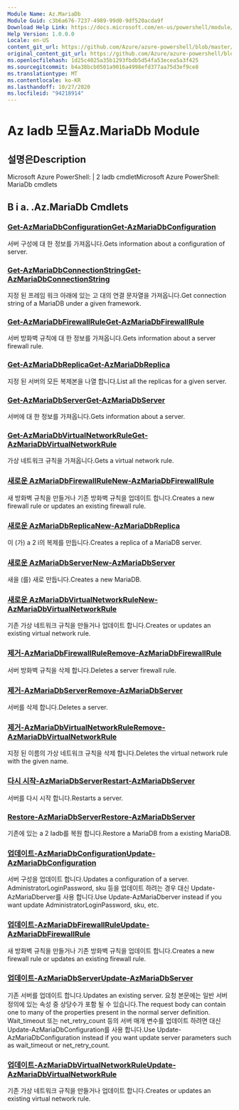 ```yaml
---
Module Name: Az.MariaDb
Module Guid: c3b6a676-7237-4989-99d0-9df520acda9f
Download Help Link: https://docs.microsoft.com/en-us/powershell/module/az.mariadb
Help Version: 1.0.0.0
Locale: en-US
content_git_url: https://github.com/Azure/azure-powershell/blob/master/src/MariaDb/help/Az.MariaDb.md
original_content_git_url: https://github.com/Azure/azure-powershell/blob/master/src/MariaDb/help/Az.MariaDb.md
ms.openlocfilehash: 1d25c4025a35b1293fbdb5d54fa53ecea5a3f425
ms.sourcegitcommit: b4a38bcb0501a9016a4998efd377aa75d3ef9ce8
ms.translationtype: MT
ms.contentlocale: ko-KR
ms.lasthandoff: 10/27/2020
ms.locfileid: "94218914"
---
```

# <span data-ttu-id="e8ee4-101">Az Iadb 모듈</span><span class="sxs-lookup"><span data-stu-id="e8ee4-101">Az.MariaDb Module</span></span>
## <span data-ttu-id="e8ee4-102">설명은</span><span class="sxs-lookup"><span data-stu-id="e8ee4-102">Description</span></span>
<span data-ttu-id="e8ee4-103">Microsoft Azure PowerShell: | 2 Iadb cmdlet</span><span class="sxs-lookup"><span data-stu-id="e8ee4-103">Microsoft Azure PowerShell: MariaDb cmdlets</span></span>

## <span data-ttu-id="e8ee4-104">B i a. \.</span><span class="sxs-lookup"><span data-stu-id="e8ee4-104">Az.MariaDb Cmdlets</span></span>
### [<span data-ttu-id="e8ee4-105">Get-AzMariaDbConfiguration</span><span class="sxs-lookup"><span data-stu-id="e8ee4-105">Get-AzMariaDbConfiguration</span></span>](Get-AzMariaDbConfiguration.md)
<span data-ttu-id="e8ee4-106">서버 구성에 대 한 정보를 가져옵니다.</span><span class="sxs-lookup"><span data-stu-id="e8ee4-106">Gets information about a configuration of server.</span></span>

### [<span data-ttu-id="e8ee4-107">Get-AzMariaDbConnectionString</span><span class="sxs-lookup"><span data-stu-id="e8ee4-107">Get-AzMariaDbConnectionString</span></span>](Get-AzMariaDbConnectionString.md)
<span data-ttu-id="e8ee4-108">지정 된 프레임 워크 아래에 있는 고 대의 연결 문자열을 가져옵니다.</span><span class="sxs-lookup"><span data-stu-id="e8ee4-108">Get connection string of a MariaDB under a given framework.</span></span>

### [<span data-ttu-id="e8ee4-109">Get-AzMariaDbFirewallRule</span><span class="sxs-lookup"><span data-stu-id="e8ee4-109">Get-AzMariaDbFirewallRule</span></span>](Get-AzMariaDbFirewallRule.md)
<span data-ttu-id="e8ee4-110">서버 방화벽 규칙에 대 한 정보를 가져옵니다.</span><span class="sxs-lookup"><span data-stu-id="e8ee4-110">Gets information about a server firewall rule.</span></span>

### [<span data-ttu-id="e8ee4-111">Get-AzMariaDbReplica</span><span class="sxs-lookup"><span data-stu-id="e8ee4-111">Get-AzMariaDbReplica</span></span>](Get-AzMariaDbReplica.md)
<span data-ttu-id="e8ee4-112">지정 된 서버의 모든 복제본을 나열 합니다.</span><span class="sxs-lookup"><span data-stu-id="e8ee4-112">List all the replicas for a given server.</span></span>

### [<span data-ttu-id="e8ee4-113">Get-AzMariaDbServer</span><span class="sxs-lookup"><span data-stu-id="e8ee4-113">Get-AzMariaDbServer</span></span>](Get-AzMariaDbServer.md)
<span data-ttu-id="e8ee4-114">서버에 대 한 정보를 가져옵니다.</span><span class="sxs-lookup"><span data-stu-id="e8ee4-114">Gets information about a server.</span></span>

### [<span data-ttu-id="e8ee4-115">Get-AzMariaDbVirtualNetworkRule</span><span class="sxs-lookup"><span data-stu-id="e8ee4-115">Get-AzMariaDbVirtualNetworkRule</span></span>](Get-AzMariaDbVirtualNetworkRule.md)
<span data-ttu-id="e8ee4-116">가상 네트워크 규칙을 가져옵니다.</span><span class="sxs-lookup"><span data-stu-id="e8ee4-116">Gets a virtual network rule.</span></span>

### [<span data-ttu-id="e8ee4-117">새로운 AzMariaDbFirewallRule</span><span class="sxs-lookup"><span data-stu-id="e8ee4-117">New-AzMariaDbFirewallRule</span></span>](New-AzMariaDbFirewallRule.md)
<span data-ttu-id="e8ee4-118">새 방화벽 규칙을 만들거나 기존 방화벽 규칙을 업데이트 합니다.</span><span class="sxs-lookup"><span data-stu-id="e8ee4-118">Creates a new firewall rule or updates an existing firewall rule.</span></span>

### [<span data-ttu-id="e8ee4-119">새로운 AzMariaDbReplica</span><span class="sxs-lookup"><span data-stu-id="e8ee4-119">New-AzMariaDbReplica</span></span>](New-AzMariaDbReplica.md)
<span data-ttu-id="e8ee4-120">이 (가) a 2 i의 복제를 만듭니다.</span><span class="sxs-lookup"><span data-stu-id="e8ee4-120">Creates a replica of a MariaDB server.</span></span>

### [<span data-ttu-id="e8ee4-121">새로운 AzMariaDbServer</span><span class="sxs-lookup"><span data-stu-id="e8ee4-121">New-AzMariaDbServer</span></span>](New-AzMariaDbServer.md)
<span data-ttu-id="e8ee4-122">새을 (를) 새로 만듭니다.</span><span class="sxs-lookup"><span data-stu-id="e8ee4-122">Creates a new MariaDB.</span></span>

### [<span data-ttu-id="e8ee4-123">새로운 AzMariaDbVirtualNetworkRule</span><span class="sxs-lookup"><span data-stu-id="e8ee4-123">New-AzMariaDbVirtualNetworkRule</span></span>](New-AzMariaDbVirtualNetworkRule.md)
<span data-ttu-id="e8ee4-124">기존 가상 네트워크 규칙을 만들거나 업데이트 합니다.</span><span class="sxs-lookup"><span data-stu-id="e8ee4-124">Creates or updates an existing virtual network rule.</span></span>

### [<span data-ttu-id="e8ee4-125">제거-AzMariaDbFirewallRule</span><span class="sxs-lookup"><span data-stu-id="e8ee4-125">Remove-AzMariaDbFirewallRule</span></span>](Remove-AzMariaDbFirewallRule.md)
<span data-ttu-id="e8ee4-126">서버 방화벽 규칙을 삭제 합니다.</span><span class="sxs-lookup"><span data-stu-id="e8ee4-126">Deletes a server firewall rule.</span></span>

### [<span data-ttu-id="e8ee4-127">제거-AzMariaDbServer</span><span class="sxs-lookup"><span data-stu-id="e8ee4-127">Remove-AzMariaDbServer</span></span>](Remove-AzMariaDbServer.md)
<span data-ttu-id="e8ee4-128">서버를 삭제 합니다.</span><span class="sxs-lookup"><span data-stu-id="e8ee4-128">Deletes a server.</span></span>

### [<span data-ttu-id="e8ee4-129">제거-AzMariaDbVirtualNetworkRule</span><span class="sxs-lookup"><span data-stu-id="e8ee4-129">Remove-AzMariaDbVirtualNetworkRule</span></span>](Remove-AzMariaDbVirtualNetworkRule.md)
<span data-ttu-id="e8ee4-130">지정 된 이름의 가상 네트워크 규칙을 삭제 합니다.</span><span class="sxs-lookup"><span data-stu-id="e8ee4-130">Deletes the virtual network rule with the given name.</span></span>

### [<span data-ttu-id="e8ee4-131">다시 시작-AzMariaDbServer</span><span class="sxs-lookup"><span data-stu-id="e8ee4-131">Restart-AzMariaDbServer</span></span>](Restart-AzMariaDbServer.md)
<span data-ttu-id="e8ee4-132">서버를 다시 시작 합니다.</span><span class="sxs-lookup"><span data-stu-id="e8ee4-132">Restarts a server.</span></span>

### [<span data-ttu-id="e8ee4-133">Restore-AzMariaDbServer</span><span class="sxs-lookup"><span data-stu-id="e8ee4-133">Restore-AzMariaDbServer</span></span>](Restore-AzMariaDbServer.md)
<span data-ttu-id="e8ee4-134">기존에 있는 a 2 Iadb를 복원 합니다.</span><span class="sxs-lookup"><span data-stu-id="e8ee4-134">Restore a MariaDB from a existing MariaDB.</span></span>

### [<span data-ttu-id="e8ee4-135">업데이트-AzMariaDbConfiguration</span><span class="sxs-lookup"><span data-stu-id="e8ee4-135">Update-AzMariaDbConfiguration</span></span>](Update-AzMariaDbConfiguration.md)
<span data-ttu-id="e8ee4-136">서버 구성을 업데이트 합니다.</span><span class="sxs-lookup"><span data-stu-id="e8ee4-136">Updates a configuration of a server.</span></span>
<span data-ttu-id="e8ee4-137">AdministratorLoginPassword, sku 등을 업데이트 하려는 경우 대신 Update-AzMariaDberver를 사용 합니다.</span><span class="sxs-lookup"><span data-stu-id="e8ee4-137">Use Update-AzMariaDberver instead if you want update AdministratorLoginPassword, sku, etc.</span></span>

### [<span data-ttu-id="e8ee4-138">업데이트-AzMariaDbFirewallRule</span><span class="sxs-lookup"><span data-stu-id="e8ee4-138">Update-AzMariaDbFirewallRule</span></span>](Update-AzMariaDbFirewallRule.md)
<span data-ttu-id="e8ee4-139">새 방화벽 규칙을 만들거나 기존 방화벽 규칙을 업데이트 합니다.</span><span class="sxs-lookup"><span data-stu-id="e8ee4-139">Creates a new firewall rule or updates an existing firewall rule.</span></span>

### [<span data-ttu-id="e8ee4-140">업데이트-AzMariaDbServer</span><span class="sxs-lookup"><span data-stu-id="e8ee4-140">Update-AzMariaDbServer</span></span>](Update-AzMariaDbServer.md)
<span data-ttu-id="e8ee4-141">기존 서버를 업데이트 합니다.</span><span class="sxs-lookup"><span data-stu-id="e8ee4-141">Updates an existing server.</span></span>
<span data-ttu-id="e8ee4-142">요청 본문에는 일반 서버 정의에 있는 속성 중 상당수가 포함 될 수 있습니다.</span><span class="sxs-lookup"><span data-stu-id="e8ee4-142">The request body can contain one to many of the properties present in the normal server definition.</span></span>
<span data-ttu-id="e8ee4-143">Wait_timeout 또는 net_retry_count 등의 서버 매개 변수를 업데이트 하려면 대신 Update-AzMariaDbConfiguration를 사용 합니다.</span><span class="sxs-lookup"><span data-stu-id="e8ee4-143">Use Update-AzMariaDbConfiguration instead if you want update server parameters such as wait_timeout or net_retry_count.</span></span>

### [<span data-ttu-id="e8ee4-144">업데이트-AzMariaDbVirtualNetworkRule</span><span class="sxs-lookup"><span data-stu-id="e8ee4-144">Update-AzMariaDbVirtualNetworkRule</span></span>](Update-AzMariaDbVirtualNetworkRule.md)
<span data-ttu-id="e8ee4-145">기존 가상 네트워크 규칙을 만들거나 업데이트 합니다.</span><span class="sxs-lookup"><span data-stu-id="e8ee4-145">Creates or updates an existing virtual network rule.</span></span>

